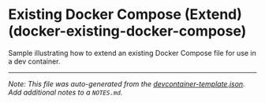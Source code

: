 

# Existing Docker Compose (Extend) (docker-existing-docker-compose)

Sample illustrating how to extend an existing Docker Compose file for use in a dev container.





---

_Note: This file was auto-generated from the [devcontainer-template.json](https://github.com/devcontainers/templates/blob/main/src/docker-existing-docker-compose/devcontainer-template.json).  Add additional notes to a `NOTES.md`._